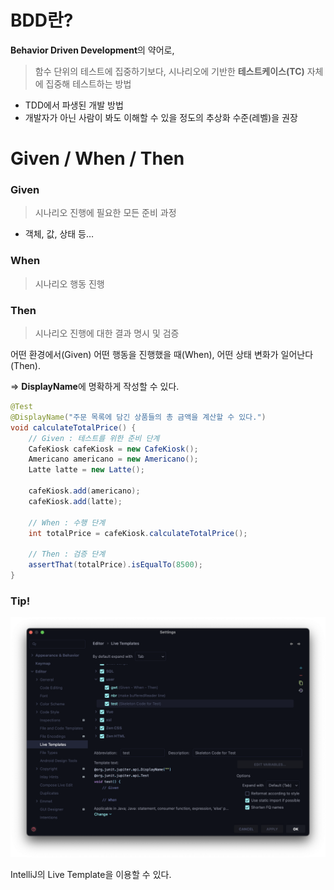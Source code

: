 # BDD란?

**Behavior Driven Development**의 약어로, 

> 함수 단위의 테스트에 집중하기보다, 시나리오에 기반한 **테스트케이스(TC)** 자체에 집중해 테스트하는 방법
> 
- TDD에서 파생된 개발 방법
- 개발자가 아닌 사람이 봐도 이해할 수 있을 정도의 추상화 수준(레벨)을 권장

# Given / When / Then

### Given

> 시나리오 진행에 필요한 모든 준비 과정
> 
- 객체, 값, 상태 등…

### When

> 시나리오 행동 진행
> 

### Then

> 시나리오 진행에 대한 결과 명시 및 검증
> 

어떤 환경에서(Given)
어떤 행동을 진행했을 때(When),
어떤 상태 변화가 일어난다(Then).

⇒ **DisplayName**에 명확하게 작성할 수 있다.

```java
@Test
@DisplayName("주문 목록에 담긴 상품들의 총 금액을 계산할 수 있다.")
void calculateTotalPrice() {
	// Given : 테스트를 위한 준비 단계
	CafeKiosk cafeKiosk = new CafeKiosk();
	Americano americano = new Americano();
	Latte latte = new Latte();

	cafeKiosk.add(americano);
	cafeKiosk.add(latte);

	// When : 수행 단계
	int totalPrice = cafeKiosk.calculateTotalPrice();

	// Then : 검증 단계
	assertThat(totalPrice).isEqualTo(8500);
}
```

### Tip!

![image.png](./images/testing01.png)

IntelliJ의 Live Template을 이용할 수 있다.